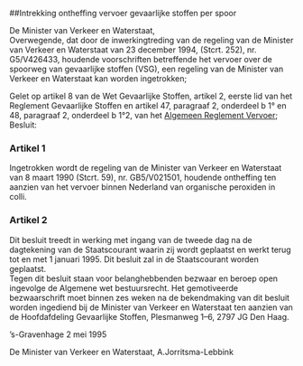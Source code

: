 <meta http-equiv='Content-Type' content='text/html; charset=utf-8' />

##Intrekking ontheffing vervoer gevaarlijke stoffen per spoor

De Minister van Verkeer en Waterstaat,  
Overwegende, dat door de inwerkingtreding van de regeling van de Minister van Verkeer en Waterstaat van 23 december 1994, (Stcrt. 252), nr. G5/V426433, houdende voorschriften betreffende het vervoer over de spoorweg van gevaarlijke stoffen (VSG), een regeling van de Minister van Verkeer en Waterstaat kan worden ingetrokken;

Gelet op artikel 8 van de Wet Gevaarlijke Stoffen, artikel 2, eerste lid van het Reglement Gevaarlijke Stoffen en artikel 47, paragraaf 2, onderdeel b 1° en 48, paragraaf 2, onderdeel b 1°2, van het [Algemeen Reglement Vervoer](../../../../../../../../../AMvB/algemeen/reglement/vervoer/BWBR0002548/README.md);
Besluit:    

### Artikel  1  

Ingetrokken wordt de regeling van de Minister van Verkeer en Waterstaat van 8 maart 1990 (Stcrt. 59), nr. GB5/V021501, houdende ontheffing ten aanzien van het vervoer binnen Nederland van organische peroxiden in colli.  

### Artikel  2  

Dit besluit treedt in werking met ingang van de tweede dag na de dagtekening van de Staatscourant waarin zij wordt geplaatst en werkt terug tot en met 1 januari 1995. Dit besluit zal in de Staatscourant worden geplaatst.  
Tegen dit besluit staan voor belanghebbenden bezwaar en beroep open ingevolge de Algemene wet bestuursrecht. Het gemotiveerde bezwaarschrift moet binnen zes weken na de bekendmaking van dit besluit worden ingediend bij de Minister van Verkeer en Waterstaat ten aanzien van de Hoofdafdeling Gevaarlijke Stoffen, Plesmanweg 1–6, 2797 JG Den Haag.   

’s-Gravenhage 
2 mei 1995    

De 
Minister van Verkeer en Waterstaat, 
A.Jorritsma-Lebbink    
